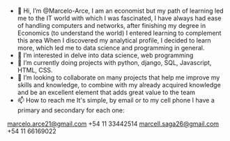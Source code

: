 - 👋 Hi, I’m @Marcelo-Arce, I am an economist but my path of learning led me to the IT world with which I was fascinated, I have always had ease of handling computers and networks, after finishing my degree in Economics (to understand the world) I entered learning to complement this area When I discovered my analytical profile, I decided to learn more, which led me to data science and programming in general.
- 👀 I’m interested in delve into data science, web programming
- 🌱 I’m currently doing projects with python, django, SQL, Javascript, HTML, CSS.
- 💞️ I’m looking to collaborate on many projects that help me improve my skills and knowledge, to combine with my already acquired knowledge and be an excellent element that adds great value to the team
- 📫 How to reach me It's simple, by email or to my cell phone I have a primary and secondary for each one: 

marcelo.arce21@gmail.com  +54 11 33442514
marcell.saga26@gmail.com  +54 11 66169022


<!---
Marcelo-Arce/Marcelo-Arce is a ✨ special ✨ repository because its `README.md` (this file) appears on your GitHub profile.
You can click the Preview link to take a look at your changes.
--->
